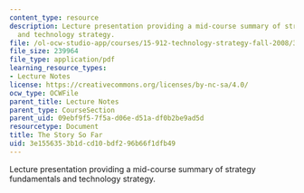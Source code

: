 ```yaml
---
content_type: resource
description: Lecture presentation providing a mid-course summary of strategy fundamentals
  and technology strategy.
file: /ol-ocw-studio-app/courses/15-912-technology-strategy-fall-2008/3e1556353b1dcd10bdf296b66f1dfb49_lec_13b.pdf
file_size: 239964
file_type: application/pdf
learning_resource_types:
- Lecture Notes
license: https://creativecommons.org/licenses/by-nc-sa/4.0/
ocw_type: OCWFile
parent_title: Lecture Notes
parent_type: CourseSection
parent_uid: 09ebf9f5-7f5a-d06e-d51a-df0b2be9ad5d
resourcetype: Document
title: The Story So Far
uid: 3e155635-3b1d-cd10-bdf2-96b66f1dfb49
---
```

Lecture presentation providing a mid-course summary of strategy fundamentals and technology strategy.
